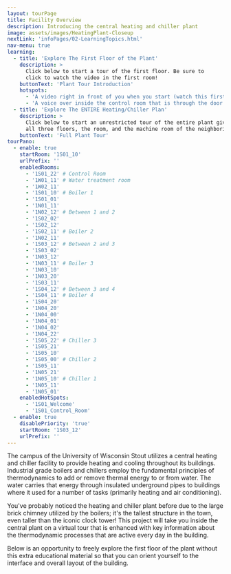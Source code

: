 ```yaml
---
layout: tourPage
title: Facility Overview
description: Introducing the central heating and chiller plant
image: assets/images/HeatingPlant-Closeup
nextLink: 'infoPages/02-LearningTopics.html'
nav-menu: true
learning:
  - title: 'Explore The First Floor of the Plant'
    description: >
      Click below to start a tour of the first floor. Be sure to
      click to watch the video in the first room!
    buttonText: 'Plant Tour Introduction'
    hotspots:
      - 'A video right in front of you when you start (watch this first!)'
      - 'A voice over inside the control room that is through the door to your right when you start.'
  - title: 'Explore The ENTIRE Heating/Chiller Plan'
    description: >
      Click below to start an unrestricted tour of the entire plant giving access to
      all three floors, the room, and the machine room of the neighboring library.
    buttonText: 'Full Plant Tour'
tourPano:
  - enable: true
    startRoom: '1S01_10'
    urlPrefix: ''
    enabledRooms:
      - '1S01_22' # Control Room
      - '1W01_11' # Water treatment room
      - '1W02_11'
      - '1S01_10' # Boiler 1
      - '1S01_01'
      - '1N01_11'
      - '1N02_12' # Between 1 and 2
      - '1S02_02'
      - '1S02_12'
      - '1S02_11' # Boiler 2
      - '1N02_11'
      - '1S03_12' # Between 2 and 3
      - '1S03_02'
      - '1N03_12'
      - '1N03_11' # Boiler 3
      - '1N03_10'
      - '1N03_20'
      - '1S03_11'
      - '1S04_12' # Between 3 and 4
      - '1S04_11' # Boiler 4
      - '1S04_20'
      - '1N04_20'
      - '1N04_00'
      - '1N04_01'
      - '1N04_02'
      - '1N04_22'
      - '1S05_22' # Chiller 3
      - '1S05_21'
      - '1S05_10'
      - '1S05_00' # Chiller 2
      - '1S05_11'
      - '1N05_21'
      - '1N05_10' # Chiller 1
      - '1N05_11'
      - '1N05_01'
    enabledHotSpots:
      - '1S01_Welcome'
      - '1S01_Control_Room'
  - enable: true
    disablePriority: 'true'
    startRoom: '1S03_12'
    urlPrefix: ''
---
```

The campus of the University of Wisconsin Stout utilizes a central heating and chiller
facility to provide heating and cooling throughout its buildings. Industrial grade
boilers and chillers employ the fundamental principles of thermodynamics to add or
remove thermal energy to or from water. The water carries that energy through insulated
underground pipes to buildings where it used for a number of tasks (primarily heating and
air conditioning).

You've probably noticed the heating and chiller plant before due to the large brick
chimney utilized by the boilers; it's the tallest structure in the town, even taller
than the iconic clock tower! This project will take you inside the central plant on a
virtual tour that is enhanced with key information about the thermodynamic processes
that are active every day in the building.

Below is an opportunity to freely explore the first floor of the plant without this extra
educational material so that you can orient yourself to the interface and overall layout
of the building.
